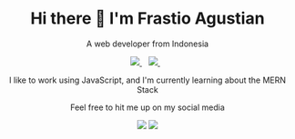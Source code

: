 <h1 align='center'>
  Hi there 👋 I'm Frastio Agustian
</h1>

<p align='center'>
  A web developer from Indonesia
</p>

<p align='center'>
  
  <a href="https://id.linkedin.com/in/frastio-agustian-12a494169">
    <img src="https://img.shields.io/badge/linkedin-%230077B5.svg?&style=for-the-badge&logo=linkedin&logoColor=white" />
  </a>&nbsp;&nbsp;
  <a href="https://instagram.com/frastio10">
    <img src="https://img.shields.io/badge/instagram-%23E4405F.svg?&style=for-the-badge&logo=instagram&logoColor=white" />        
  </a>&nbsp;&nbsp;
  
</p>

<p align='center'>I like to work using JavaScript, and I'm currently learning about the MERN Stack </p>
<p align='center'>Feel free to hit me up on my social media </p>

<p align='center'>
  <a href="#"><img src="https://github-readme-stats.vercel.app/api/top-langs/?username=frastio10"/></a>
  <a href="#"><img src="https://github-readme-stats.vercel.app/api?username=frastio10"/></a>
</p>

